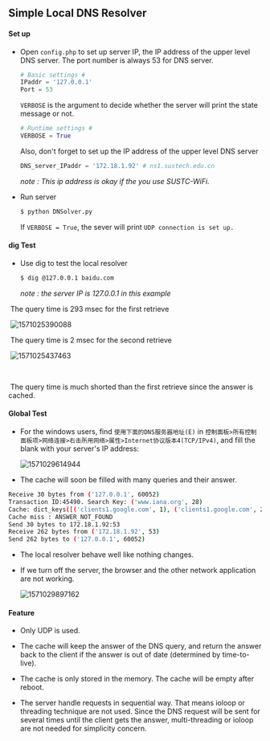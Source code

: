 ## Simple Local DNS Resolver

#### Set up

- Open `config.php` to set up server IP, the IP address of the upper level DNS server. The port number is always 53 for DNS server. 

  ```python
  # Basic settings #
  IPaddr = '127.0.0.1'
  Port = 53
  ```

  `VERBOSE` is the argument to decide whether the server will print the state message or not.

  ```python
  # Runtime settings #
  VERBOSE = True
  ```

  Also, don't forget to set up the IP address of the upper level DNS server

  ```python
  DNS_server_IPaddr = '172.18.1.92' # ns1.sustech.edu.cn
  ```

  *note : This ip address is okay if the you use SUSTC-WiFi.*

- Run server

  ```bash
  $ python DNSolver.py
  ```

  If `VERBOSE = True`, the sever will print `UDP connection is set up.`



#### dig Test

- Use dig to test the local resolver

  ```bash
  $ dig @127.0.0.1 baidu.com
  ```

  *note : the server IP is 127.0.0.1 in this example*

​		The query time is 293 msec for the first retrieve

​		![1571025390088](C:\Users\ASUS\AppData\Roaming\Typora\typora-user-images\1571025390088.png)



​		The query time is 2 msec for the second retrieve

​		![1571025437463](C:\Users\ASUS\AppData\Roaming\Typora\typora-user-images\1571025437463.png)

​		

​		The query time is much shorted than the first retrieve since the answer is cached.



#### Global Test

- For the windows users, find `使用下面的DNS服务器地址(E)` in `控制面板>所有控制面板项>网络连接>右击所用网络>属性>Internet协议版本4(TCP/IPv4)`, and fill the blank with your server's IP address:

  ![1571029614944](C:\Users\ASUS\AppData\Roaming\Typora\typora-user-images\1571029614944.png)

-  The cache will soon be filled with many queries and their answer.

  ```bash
  Receive 30 bytes from ('127.0.0.1', 60052)
  Transaction ID:45490. Search Key: ('www.iana.org', 28)
  Cache: dict_keys([('clients1.google.com', 1), ('clients1.google.com', 28), ('config.pinyin.sogou.com', 1), ('ping.pinyin.sogou.com', 1), ('config.pinyin.sogou.com', 28), ('ping.pinyin.sogou.com', 28), ('download.pinyin.sogou.com', 1), ('download.pinyin.sogou.com', 28), ('vortex.data.microsoft.com', 1), ('vortex.data.microsoft.com', 28), ('www.baidu.com', 1), ('www.baidu.com', 28), ('ss1.bdstatic.com', 1), ('cambrian-images.cdn.bcebos.com', 1), ('ss1.bdstatic.com', 28), ('cambrian-images.cdn.bcebos.com', 28), ('ss0.bdstatic.com', 1), ('ss0.bdstatic.com', 28), ('ss0.baidu.com', 1), ('ss0.baidu.com', 28), ('ss2.baidu.com', 1), ('ss2.baidu.com', 28), ('sp1.baidu.com', 1), ('sp1.baidu.com', 28), ('sp0.baidu.com', 1), ('sp0.baidu.com', 28), ('accounts.google.com', 1), ('accounts.google.com', 28), ('www.sogou.com', 1), ('www.sogou.com', 28), ('suggestion.baidu.com', 1), ('suggestion.baidu.com', 28), ('example.com', 1), ('example.com', 28), ('www.iana.org', 1)])    
  Cache miss : ANSWER_NOT_FOUND
  Send 30 bytes to 172.18.1.92:53
  Receive 262 bytes from ('172.18.1.92', 53)
  Send 262 bytes to ('127.0.0.1', 60052)
  ```

- The local resolver behave well like nothing changes.

- If we turn off the server, the browser and the other network application are not working.

  ![1571029897162](C:\Users\ASUS\AppData\Roaming\Typora\typora-user-images\1571029897162.png)



#### Feature

- Only UDP is used.

- The cache will keep the answer of the DNS query, and return the answer back to the client if the answer is out of date (determined by time-to-live).

- The cache is only stored in the memory. The cache will be empty after reboot.
- The server handle requests in sequential way. That means ioloop or threading technique are not used. Since the DNS request will be sent for several times until the client gets the answer, multi-threading or ioloop are not needed for simplicity concern.